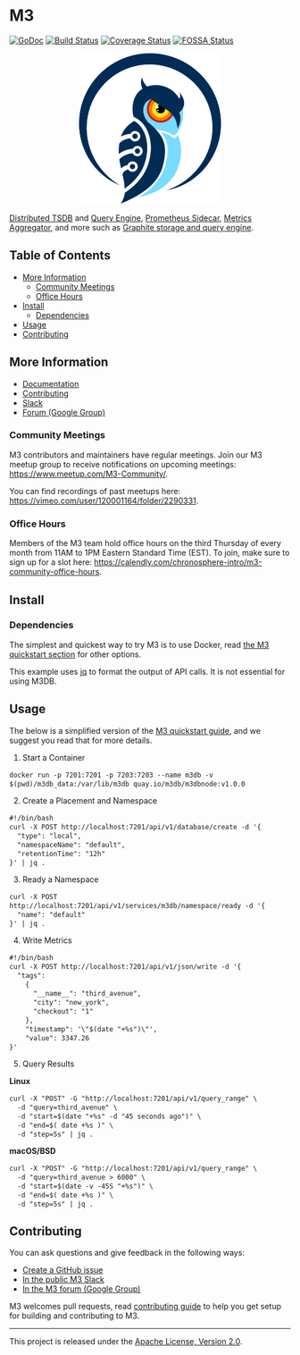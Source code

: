 # M3

[![GoDoc][doc-img]][doc] [![Build Status][ci-img]][ci] [![Coverage Status][cov-img]][cov] [![FOSSA Status][fossa-img]][fossa]

<p align="center"><img src="site/static/images/logo-square.png" alt="M3 Logo" width="256" height="270"></p>

[Distributed TSDB](https://m3db.io/docs/reference/m3db/) and [Query Engine](https://m3db.io/docs/how_to/query/), [Prometheus Sidecar](https://m3db.io/docs/integrations/prometheus/), [Metrics Aggregator](https://m3db.io/docs/overview/reference/#m3-aggregator), and more such as [Graphite storage and query engine](https://m3db.io/docs/integrations/graphite/).

## Table of Contents

- [More Information](#more-information)
  - [Community Meetings](#community-meetings)
  - [Office Hours](#office-hours)
- [Install](#install)
  - [Dependencies](#dependencies)
- [Usage](#usage)
- [Contributing](#contributing)

## More Information

-   [Documentation](https://m3db.io/docs)
-   [Contributing](CONTRIBUTING.md)
-   [Slack](http://bit.ly/m3slack)
-   [Forum (Google Group)](https://groups.google.com/forum/#!forum/m3db)

### Community Meetings

M3 contributors and maintainers have regular meetings. Join our M3 meetup group to receive notifications on upcoming meetings: <https://www.meetup.com/M3-Community/>.

You can find recordings of past meetups here: <https://vimeo.com/user/120001164/folder/2290331>.

### Office Hours

Members of the M3 team hold office hours on the third Thursday of every month from 11AM to 1PM Eastern Standard Time (EST). To join, make sure to sign up for a slot here: <https://calendly.com/chronosphere-intro/m3-community-office-hours>.

## Install

### Dependencies

The simplest and quickest way to try M3 is to use Docker, read [the M3 quickstart section](https://m3db.io/docs/quickstart) for other options.

This example uses [jq](https://stedolan.github.io/jq/) to format the output of API calls. It is not essential for using M3DB.

## Usage

The below is a simplified version of the [M3 quickstart guide](https://m3db.io/docs/quickstart/docker/), and we suggest you read that for more details.

1.  Start a Container

```shell
docker run -p 7201:7201 -p 7203:7203 --name m3db -v $(pwd)/m3db_data:/var/lib/m3db quay.io/m3db/m3dbnode:v1.0.0
```

2.  Create a Placement and Namespace

```shell
#!/bin/bash
curl -X POST http://localhost:7201/api/v1/database/create -d '{
  "type": "local",
  "namespaceName": "default",
  "retentionTime": "12h"
}' | jq .
```

3.  Ready a Namespace

```shell
curl -X POST http://localhost:7201/api/v1/services/m3db/namespace/ready -d '{
  "name": "default"
}' | jq .
```

4.  Write Metrics

```shell
#!/bin/bash
curl -X POST http://localhost:7201/api/v1/json/write -d '{
  "tags": 
    {
      "__name__": "third_avenue",
      "city": "new_york",
      "checkout": "1"
    },
    "timestamp": '\"$(date "+%s")\"',
    "value": 3347.26
}'
```

5.  Query Results

**Linux**

```shell
curl -X "POST" -G "http://localhost:7201/api/v1/query_range" \
  -d "query=third_avenue" \
  -d "start=$(date "+%s" -d "45 seconds ago")" \
  -d "end=$( date +%s )" \
  -d "step=5s" | jq .  
```

**macOS/BSD**

```shell
curl -X "POST" -G "http://localhost:7201/api/v1/query_range" \
  -d "query=third_avenue > 6000" \
  -d "start=$(date -v -45S "+%s")" \
  -d "end=$( date +%s )" \
  -d "step=5s" | jq .
```

## Contributing

You can ask questions and give feedback in the following ways:

-   [Create a GitHub issue](https://github.com/m3db/m3/issues)
-   [In the public M3 Slack](http://bit.ly/m3slack)
-   [In the M3 forum (Google Group)](https://groups.google.com/forum/#!forum/m3db)

M3 welcomes pull requests, read [contributing guide](CONTRIBUTING.md) to help you get setup for building and contributing to M3.

<hr>

This project is released under the [Apache License, Version 2.0](LICENSE).

[doc-img]: https://godoc.org/github.com/m3db/m3?status.svg

[doc]: https://godoc.org/github.com/m3db/m3

[ci-img]: https://badge.buildkite.com/5509d9360bfea7f99ac3a07fd029feb1aafa5cff9ed5ab667b.svg?branch=master

[ci]: https://buildkite.com/uberopensource/m3-monorepo-ci

[cov-img]: https://codecov.io/gh/m3db/m3/branch/master/graph/badge.svg

[cov]: https://codecov.io/gh/m3db/m3

[fossa-img]: https://app.fossa.io/api/projects/custom%2B4529%2Fgithub.com%2Fm3db%2Fm3.svg?type=shield

[fossa]: https://app.fossa.io/projects/custom%2B4529%2Fgithub.com%2Fm3db%2Fm3?ref=badge_shield
